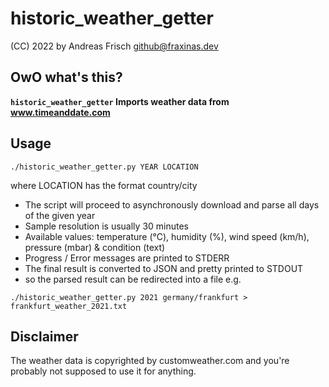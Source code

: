 # historic_weather_getter

(CC) 2022 by Andreas Frisch <github@fraxinas.dev>

## OwO what's this?
**`historic_weather_getter` Imports weather data from www.timeanddate.com**

## Usage
`./historic_weather_getter.py YEAR LOCATION`

where LOCATION has the format country/city

* The script will proceed to asynchronously download and parse all days of the given year
* Sample resolution is usually 30 minutes
* Available values: temperature (°C), humidity (%), wind speed (km/h), pressure (mbar) & condition (text)
* Progress / Error messages are printed to STDERR
* The final result is converted to JSON and pretty printed to STDOUT
* so the parsed result can be redirected into a file e.g.

`./historic_weather_getter.py 2021 germany/frankfurt > frankfurt_weather_2021.txt`

## Disclaimer
The weather data is copyrighted by customweather.com and you're probably not supposed to use it for anything.
